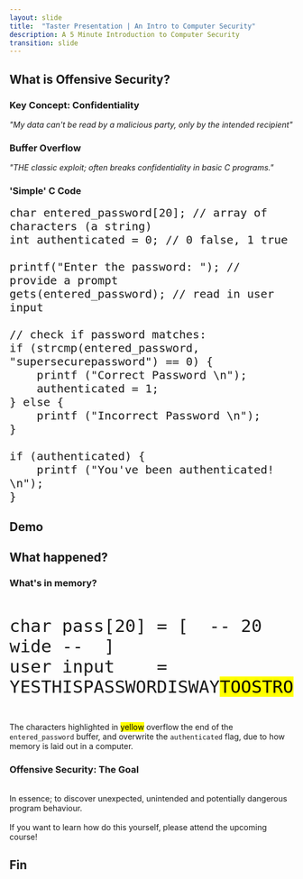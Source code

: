 ```yaml
---
layout: slide
title:  "Taster Presentation | An Intro to Computer Security"
description: A 5 Minute Introduction to Computer Security
transition: slide
---
```


<section data-markdown>
<script type="text/template">

![slideshow_logo](https://marsbradley.github.io/off_sec_101/assets/images/code_academy.png) <!-- .element: width="300px" style="background:none; border:none; box-shadow:none;" -->

## Offensive Security 101

_The 5 minute elevator pitch..._

</script>
</section>

<section data-markdown>

## What is Offensive Security?

</section>

<section data-markdown>

### Key Concept: Confidentiality

_"My data can't be read by a malicious party, only by the intended recipient"_

</section>

<section data-markdown>

### Buffer Overflow

_"THE classic exploit; often breaks confidentiality in basic C programs."_

</section>

<section>

<h3>'Simple' C Code</h3>

<pre><code small style="font-size: 20px;" data-noescape class="C"><span class="fragment">char entered_password[20]; // array of characters (a string)
int authenticated = 0; // 0 false, 1 true</span>

<span class="fragment">printf("Enter the password: "); // provide a prompt</span>
<span class="fragment">gets(entered_password); // read in user input</span>

<span class="fragment">// check if password matches:
if (strcmp(entered_password, "supersecurepassword") == 0) {
    printf ("Correct Password \n");
    authenticated = 1;
}</span> <span class="fragment">else {
    printf ("Incorrect Password \n");
}</span>

<span class="fragment">if (authenticated) {
    printf ("You've been authenticated! \n");
}</span>
</code></pre> 
</section>

<section data-markdown>

## Demo

</section>

<section data-markdown>

## What happened?

</section>

<section>

<h3> What's in memory? </h3>

<br>
<pre><code large style="font-size: 31px;" data-noescape class="nohighlight">char pass[20] = [  -- 20  wide --  ]
user input    = YESTHISPASSWORDISWAY<mark>TOOSTRONG</mark>
</code></pre> 
<br>
<p align='left'>The characters highlighted in <mark>yellow</mark> overflow the end of the <code>entered_password</code> buffer, and overwrite the <code>authenticated</code> flag, due to how memory is laid out in a computer.</p>
</section>

<section>

<h3> Offensive Security: The Goal </h3>
<p align='left'>
<br>
In essence; to discover unexpected, unintended and potentially dangerous program behaviour.  
<br>
<br>
If you want to learn how do this yourself, please attend the upcoming course!
</p>
</section>

<section data-markdown>

## Fin

</section>

